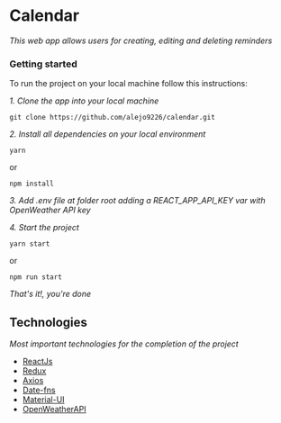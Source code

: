 # Calendar

_This web app allows users for creating, editing and deleting reminders_

### Getting started

To run the project on your local machine follow this instructions:

_1. Clone the app into your local machine_
```
git clone https://github.com/alejo9226/calendar.git
```

_2. Install all dependencies on your local environment_
```
yarn
```
or
```
npm install
```
_3. Add .env file at folder root adding a REACT_APP_API_KEY var with OpenWeather API key_

_4. Start the project_
```
yarn start
```
or
```
npm run start
```
_That's it!, you're done_

## Technologies

_Most important technologies for the completion of the project_

- [ReactJs](https://es.reactjs.org/)
- [Redux](https://es.redux.js.org/)
- [Axios](https://www.npmjs.com/package/axios)
- [Date-fns](https://www.npmjs.com/package/date-fns)
- [Material-UI](https://www.npmjs.com/package/@material-ui/core)
- [OpenWeatherAPI](https://openweathermap.org/api)
